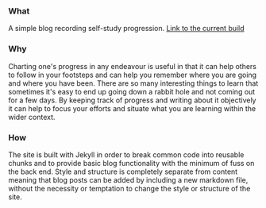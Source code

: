 ### What

A simple blog recording self-study progression. [Link to the current build](https://pjcevans.github.io/)

### Why

Charting one's progress in any endeavour is useful in that it can help others to follow in your footsteps and can help you remember where you are going and where you have been. There are so many interesting things to learn that sometimes it's easy to end up going down a rabbit hole and not coming out for a few days. By keeping track of progress and writing about it objectively it can help to focus your efforts and situate what you are learning within the wider context.

### How

The site is built with Jekyll in order to break common code into reusable chunks and to provide basic blog functionality with the minimum of fuss on the back end. Style and structure is completely separate from content meaning that blog posts can be added by including a new markdown file, without the necessity or temptation to change the style or structure of the site.
